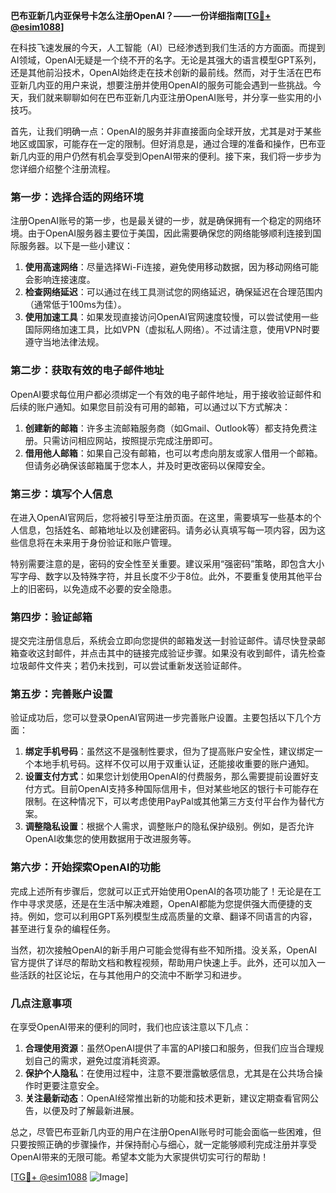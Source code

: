 **巴布亚新几内亚保号卡怎么注册OpenAI？——一份详细指南[[TG💪+ @esim1088](https://t.me/s/esim1088)]**

在科技飞速发展的今天，人工智能（AI）已经渗透到我们生活的方方面面。而提到AI领域，OpenAI无疑是一个绕不开的名字。无论是其强大的语言模型GPT系列，还是其他前沿技术，OpenAI始终走在技术创新的最前线。然而，对于生活在巴布亚新几内亚的用户来说，想要注册并使用OpenAI的服务可能会遇到一些挑战。今天，我们就来聊聊如何在巴布亚新几内亚注册OpenAI账号，并分享一些实用的小技巧。

首先，让我们明确一点：OpenAI的服务并非直接面向全球开放，尤其是对于某些地区或国家，可能存在一定的限制。但好消息是，通过合理的准备和操作，巴布亚新几内亚的用户仍然有机会享受到OpenAI带来的便利。接下来，我们将一步步为您详细介绍整个注册流程。

### **第一步：选择合适的网络环境**

注册OpenAI账号的第一步，也是最关键的一步，就是确保拥有一个稳定的网络环境。由于OpenAI服务器主要位于美国，因此需要确保您的网络能够顺利连接到国际服务器。以下是一些小建议：

1. **使用高速网络**：尽量选择Wi-Fi连接，避免使用移动数据，因为移动网络可能会影响连接速度。
2. **检查网络延迟**：可以通过在线工具测试您的网络延迟，确保延迟在合理范围内（通常低于100ms为佳）。
3. **使用加速工具**：如果发现直接访问OpenAI官网速度较慢，可以尝试使用一些国际网络加速工具，比如VPN（虚拟私人网络）。不过请注意，使用VPN时要遵守当地法律法规。

### **第二步：获取有效的电子邮件地址**

OpenAI要求每位用户都必须绑定一个有效的电子邮件地址，用于接收验证邮件和后续的账户通知。如果您目前没有可用的邮箱，可以通过以下方式解决：

1. **创建新的邮箱**：许多主流邮箱服务商（如Gmail、Outlook等）都支持免费注册。只需访问相应网站，按照提示完成注册即可。
2. **借用他人邮箱**：如果自己没有邮箱，也可以考虑向朋友或家人借用一个邮箱。但请务必确保该邮箱属于您本人，并及时更改密码以保障安全。

### **第三步：填写个人信息**

在进入OpenAI官网后，您将被引导至注册页面。在这里，需要填写一些基本的个人信息，包括姓名、邮箱地址以及创建密码。请务必认真填写每一项内容，因为这些信息将在未来用于身份验证和账户管理。

特别需要注意的是，密码的安全性至关重要。建议采用“强密码”策略，即包含大小写字母、数字以及特殊字符，并且长度不少于8位。此外，不要重复使用其他平台上的旧密码，以免造成不必要的安全隐患。

### **第四步：验证邮箱**

提交完注册信息后，系统会立即向您提供的邮箱发送一封验证邮件。请尽快登录邮箱查收这封邮件，并点击其中的链接完成验证步骤。如果没有收到邮件，请先检查垃圾邮件文件夹；若仍未找到，可以尝试重新发送验证邮件。

### **第五步：完善账户设置**

验证成功后，您可以登录OpenAI官网进一步完善账户设置。主要包括以下几个方面：

1. **绑定手机号码**：虽然这不是强制性要求，但为了提高账户安全性，建议绑定一个本地手机号码。这样不仅可以用于双重认证，还能接收重要的账户通知。
2. **设置支付方式**：如果您计划使用OpenAI的付费服务，那么需要提前设置好支付方式。目前OpenAI支持多种国际信用卡，但对某些地区的银行卡可能存在限制。在这种情况下，可以考虑使用PayPal或其他第三方支付平台作为替代方案。
3. **调整隐私设置**：根据个人需求，调整账户的隐私保护级别。例如，是否允许OpenAI收集您的使用数据用于改进服务等。

### **第六步：开始探索OpenAI的功能**

完成上述所有步骤后，您就可以正式开始使用OpenAI的各项功能了！无论是在工作中寻求灵感，还是在生活中解决难题，OpenAI都能为您提供强大而便捷的支持。例如，您可以利用GPT系列模型生成高质量的文章、翻译不同语言的内容，甚至进行复杂的编程任务。

当然，初次接触OpenAI的新手用户可能会觉得有些不知所措。没关系，OpenAI官方提供了详尽的帮助文档和教程视频，帮助用户快速上手。此外，还可以加入一些活跃的社区论坛，在与其他用户的交流中不断学习和进步。

### **几点注意事项**

在享受OpenAI带来的便利的同时，我们也应该注意以下几点：

1. **合理使用资源**：虽然OpenAI提供了丰富的API接口和服务，但我们应当合理规划自己的需求，避免过度消耗资源。
2. **保护个人隐私**：在使用过程中，注意不要泄露敏感信息，尤其是在公共场合操作时更要注意安全。
3. **关注最新动态**：OpenAI经常推出新的功能和技术更新，建议定期查看官网公告，以便及时了解最新进展。

总之，尽管巴布亚新几内亚的用户在注册OpenAI账号时可能会面临一些困难，但只要按照正确的步骤操作，并保持耐心与细心，就一定能够顺利完成注册并享受OpenAI带来的无限可能。希望本文能为大家提供切实可行的帮助！

[[TG💪+ @esim1088](https://t.me/s/esim1088) ![Image](https://i.postimg.cc/4NQfJmqS/Snipaste-2025-05-13-00-14-12.png)]